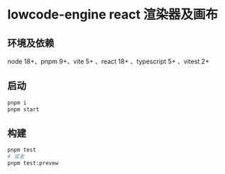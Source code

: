 # lowcode-engine react 渲染器及画布

## 环境及依赖

node 18+、pnpm 9+、vite 5+ 、react 18+ 、typescript 5+ 、vitest 2+

## 启动

```bash
pnpm i
pnpm start
```

## 构建

```bash
pnpm test
# 或者
pnpm test:prevew
```
